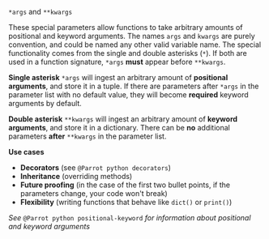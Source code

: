 `*args` and `**kwargs`

These special parameters allow functions to take arbitrary amounts of positional and keyword arguments. The names `args` and `kwargs` are purely convention, and could be named any other valid variable name. The special functionality comes from the single and double asterisks (`*`). If both are used in a function signature, `*args` **must** appear before `**kwargs`.

**Single asterisk**
`*args` will ingest an arbitrary amount of **positional arguments**, and store it in a tuple. If there are parameters after `*args` in the parameter list with no default value, they will become **required** keyword arguments by default.

**Double asterisk**
`**kwargs` will ingest an arbitrary amount of **keyword arguments**, and store it in a dictionary. There can be **no** additional parameters **after** `**kwargs` in the parameter list.

**Use cases**  
- **Decorators** (see `@Parrot python decorators`)  
- **Inheritance** (overriding methods)  
- **Future proofing** (in the case of the first two bullet points, if the parameters change, your code won't break)  
- **Flexibility** (writing functions that behave like `dict()` or `print()`)  

*See* `@Parrot python positional-keyword` *for information about positional and keyword arguments*
